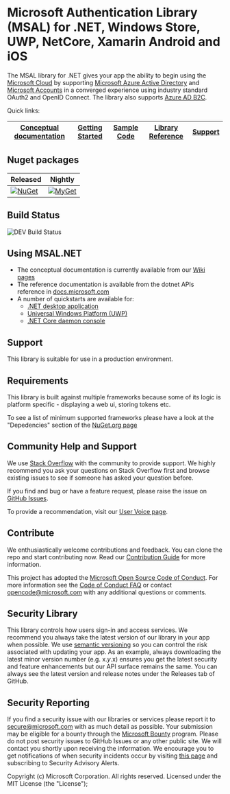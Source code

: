 # Microsoft Authentication Library (MSAL) for .NET, Windows Store, UWP, NetCore, Xamarin Android and iOS

The MSAL library for .NET gives your app the ability to begin using the [Microsoft Cloud](https://cloud.microsoft.com) by supporting [Microsoft Azure Active Directory](https://azure.microsoft.com/en-us/services/active-directory/) and [Microsoft Accounts](https://account.microsoft.com) in a converged experience using industry standard OAuth2 and OpenID Connect. The library also supports [Azure AD B2C](https://azure.microsoft.com/services/active-directory-b2c/).

Quick links:

| [Conceptual documentation](https://aka.ms/msalnet) | [Getting Started](https://docs.microsoft.com/en-us/azure/active-directory/develop/quickstart-v2-windows-desktop) | [Sample Code](https://aka.ms/aaddevsamplesv2) | [Library Reference](https://docs.microsoft.com/dotnet/api/microsoft.identity.client?view=azure-dotnet) | [Support](README.md#community-help-and-support) |
| ------------------------------------------------------------------------------------------------------- | --------------------------------------------------------------------------------------------------------------------------------------------------- | ------------------------------------------------------------------------------------------ | ------------------------------------------------------------------------------------------------------------------ | ----------------------------------------------- |

## Nuget packages

Released     | Nightly
-----------------------------|-------------------------
 [![NuGet](https://img.shields.io/nuget/v/Microsoft.Identity.Client.svg?style=flat-square&label=nuget&colorB=00b200)](https://www.nuget.org/packages/Microsoft.Identity.Client/) | [![MyGet](https://img.shields.io/myget/aad-clients-nightly/vpre/Microsoft.Identity.Client.svg?style=flat-square&label=myget&colorB=ff0000)](https://www.myget.org/feed/aad-clients-nightly/package/nuget/Microsoft.Identity.Client)

## Build Status
 
![DEV Build Status](https://identitydivision.visualstudio.com/IDDP/_apis/build/status/CI/DotNet/.NET%20MSAL%20CI%20&%20PR%20&%20Nightly?branchName=master)


## Using MSAL.NET

- The conceptual documentation is currently available from our [Wiki pages](https://aka.ms/msal-net)
- The reference documentation is available from the dotnet APIs reference in [docs.microsoft.com](https://docs.microsoft.com/dotnet/api/microsoft.identity.client?view=azure-dotnet)
- A number of quickstarts are available for:
  - [.NET desktop application](https://docs.microsoft.com/en-us/azure/active-directory/develop/quickstart-v2-windows-desktop)
  - [Universal Windows Platform (UWP)](https://docs.microsoft.com/en-us/azure/active-directory/develop/quickstart-v2-uwp)
  - [.NET Core daemon console](https://docs.microsoft.com/en-us/azure/active-directory/develop/quickstart-v2-netcore-daemon)

## Support

This library is suitable for use in a production environment.


## Requirements

This library is built against multiple frameworks because some of its logic is platform specific - displaying a web ui, storing tokens etc. 

To see a list of minimum supported frameworks please have a look at the "Depedencies" section of the [NuGet.org page](https://www.nuget.org/packages/Microsoft.Identity.Client) 
 
## Community Help and Support

We use [Stack Overflow](http://stackoverflow.com/questions/tagged/msal) with the community to provide support. We highly recommend you ask your questions on Stack Overflow first and browse existing issues to see if someone has asked your question before.

If you find and bug or have a feature request, please raise the issue on [GitHub Issues](../../issues).

To provide a recommendation, visit our [User Voice page](https://feedback.azure.com/forums/169401-azure-active-directory).

## Contribute

We enthusiastically welcome contributions and feedback. You can clone the repo and start contributing now. Read our [Contribution Guide](contributing.md) for more information.

This project has adopted the [Microsoft Open Source Code of Conduct](https://opensource.microsoft.com/codeofconduct/). For more information see the [Code of Conduct FAQ](https://opensource.microsoft.com/codeofconduct/faq/) or contact [opencode@microsoft.com](mailto:opencode@microsoft.com) with any additional questions or comments.

## Security Library

This library controls how users sign-in and access services. We recommend you always take the latest version of our library in your app when possible. We use [semantic versioning](http://semver.org) so you can control the risk associated with updating your app. As an example, always downloading the latest minor version number (e.g. x.*y*.x) ensures you get the latest security and feature enhancements but our API surface remains the same. You can always see the latest version and release notes under the Releases tab of GitHub.

## Security Reporting

If you find a security issue with our libraries or services please report it to [secure@microsoft.com](mailto:secure@microsoft.com) with as much detail as possible. Your submission may be eligible for a bounty through the [Microsoft Bounty](http://aka.ms/bugbounty) program. Please do not post security issues to GitHub Issues or any other public site. We will contact you shortly upon receiving the information. We encourage you to get notifications of when security incidents occur by visiting [this page](https://technet.microsoft.com/en-us/security/dd252948) and subscribing to Security Advisory Alerts.

Copyright (c) Microsoft Corporation.  All rights reserved. Licensed under the MIT License (the "License");

